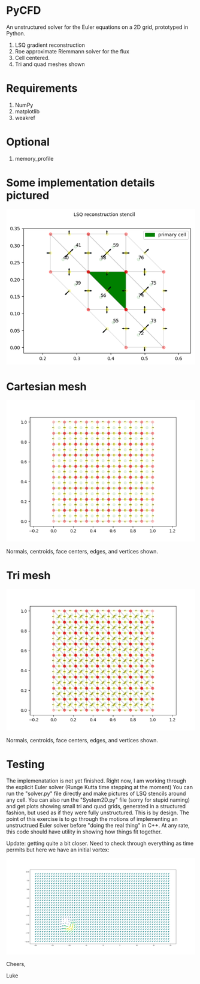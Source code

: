 # PyCFD

An unstructured solver for the Euler equations on a 2D grid, prototyped in Python.

1. LSQ gradient reconstruction
2. Roe approximate Riemmann solver for the flux 
3. Cell centered.
4. Tri and quad meshes shown



# Requirements

1. NumPy
2. matplotlib
3. weakref


# Optional
1. memory_profile

# Some implementation details pictured

![LSQ gradient stencil at the cell colored in green](pics/stencil_57.png)



# Cartesian mesh

![LSQ gradient stencil at the cell colored in green](pics/CarteasianCheckMesh.png)

Normals, centroids, face centers, edges, and vertices shown.

# Tri mesh

![LSQ gradient stencil at the cell colored in green](pics/TriangularCheckMesh.png)

Normals, centroids, face centers, edges, and vertices shown.




# Testing

The implemenatation is not yet finished.  Right now, I am working through the explicit Euler solver (Runge Kutta time stepping at the moment)  You can run the "solver.py" file directly and make pictures of LSQ stencils around any cell.  You can also run the "System2D.py" file (sorry for stupid naming) and get plots showing small tri and quad grids, generated in a structured fashion, but used as if they were fully unstructured.  This is by design.  The point of this exercise is to go through the motions of implementing an unstructrued Euler solver before "doing the real thing" in C++.  At any rate, this code should have utility in showing how things fit together.  

Update:  getting quite a bit closer.  Need to check through everything as time permits but here we have an initial vortex:

![StrongVortex](pics/solution/AlmostVortex.png)

Cheers,

Luke
